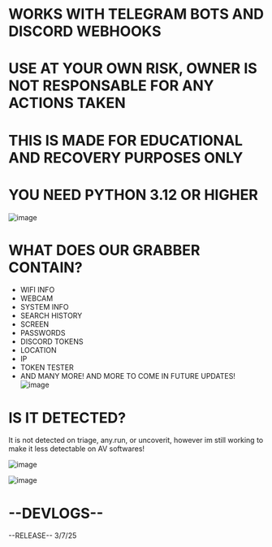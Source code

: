 # WORKS WITH TELEGRAM BOTS AND DISCORD WEBHOOKS
# USE AT YOUR OWN RISK, OWNER IS NOT RESPONSABLE FOR ANY ACTIONS TAKEN
# THIS IS MADE FOR EDUCATIONAL AND RECOVERY PURPOSES ONLY
# YOU NEED PYTHON 3.12 OR HIGHER
![image](https://github.com/user-attachments/assets/1557fd88-8ce7-4afc-8363-acc71759ab5e)

# WHAT DOES OUR GRABBER CONTAIN?
- WIFI INFO
- WEBCAM
- SYSTEM INFO
- SEARCH HISTORY
- SCREEN
- PASSWORDS
- DISCORD TOKENS
- LOCATION
- IP
- TOKEN TESTER
- AND MANY MORE! AND MORE TO COME IN FUTURE UPDATES!
![image](https://github.com/user-attachments/assets/dafc6083-04a2-4d9f-8f7d-355b4fa10a6a)



# IS IT DETECTED?
It is not detected on triage, any.run, or uncoverit, however im still working to make it less detectable on AV softwares!

![image](https://github.com/user-attachments/assets/9783501c-f82e-43db-a8ea-34e08f5cbc3d)

![image](https://github.com/user-attachments/assets/ff14a909-1c0b-4b5d-a580-fd2ecc194a76)

# --DEVLOGS--
--RELEASE-- 3/7/25
